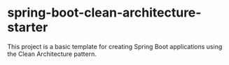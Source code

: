 # spring-boot-clean-architecture-starter
This project is a basic template for creating Spring Boot applications using the Clean Architecture pattern.
